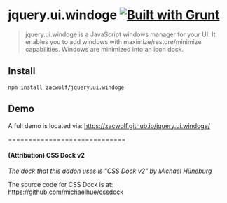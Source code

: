 # jquery.ui.windoge [![Built with Grunt](https://cdn.gruntjs.com/builtwith.png)](http://gruntjs.com/)

> jquery.ui.windoge is a JavaScript windows manager for your UI. It enables you to add windows with maximize/restore/minimize capabilities. Windows are minimized into an icon dock.

## Install

```shell
npm install zacwolf/jquery.ui.windoge
```

## Demo
A full demo is located via:
https://zacwolf.github.io/jquery.ui.windoge/

=============================  
#### (Attribution) CSS Dock v2
<cite>
The dock that this addon uses is "CSS Dock v2" by Michael Hüneburg 
</cite>

The source code for CSS Dock is at: https://github.com/michaelhue/cssdock